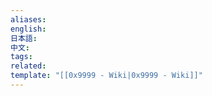 ```yaml
---
aliases: 
english: 
日本語: 
中文: 
tags: 
related: 
template: "[[0x9999 - Wiki|0x9999 - Wiki]]"
---
```


